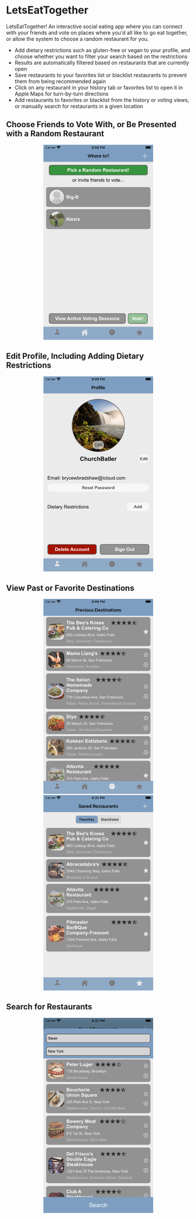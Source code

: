# LetsEatTogether
LetsEatTogether! An interactive social eating app where you can connect with your friends and vote on places where you'd all like to go eat together, or allow the system to choose a random restaurant for you.

- Add dietary restrictions such as gluten-free or vegan to your profile, and choose whether you want to filter your search based on the restrictions
- Results are automatically filtered based on restaurants that are currently open
- Save restaurants to your favorites list or blacklist restaurants to prevent them from being recommended again
- Click on any restaurant in your history tab or favorites list to open it in Apple Maps for turn-by-turn directions
- Add restaurants to favorites or blacklist from the history or voting views, or manually search for restaurants in a given location

## Choose Friends to Vote With, or Be Presented with a Random Restaurant
<p align = "center">
  <img src="WhereTo/screenShots/letEatTogether Screenshots 5.5/home.png" width=300>
</p>

## Edit Profile, Including Adding Dietary Restrictions
<p align = "center">
  <img src="WhereTo/screenShots/letEatTogether Screenshots 5.5/profile.png" width=300>
</p>

## View Past or Favorite Destinations
<p align = "center">
  <img src="WhereTo/screenShots/letEatTogether Screenshots 5.5/history.png" width=300>
  <img src="WhereTo/screenShots/letEatTogether Screenshots 5.5/saved.png" width=300>
</p>

## Search for Restaurants
<p align = "center">
  <img src="WhereTo/screenShots/letEatTogether Screenshots 5.5/search.png" width=300>
</p>
